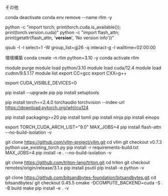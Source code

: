 その他

conda deactivate 
conda env remove --name rllm -y

python -c "import torch; print(torch.cuda.is_available()); print(torch.version.cuda)"
python -c "import flash_attn; print(getattr(flash_attn, '__version__', 'No version info'))"


qsub -I -l select=1 -W group_list=gj26 -q interact-g -l walltime=02:00:00

環境構築
conda create -n rllm python=3.10 -y
conda activate rllm


module purge 
module load python/3.10
module load cuda/12.4
module load cudnn/9.5.1.17
module list
export CC=gcc
export CXX=g++

export CUDA_VISIBLE_DEVICES=0

pip install --upgrade pip
pip install setuptools

pip install torch==2.4.0 torchaudio torchvision --index-url https://download.pytorch.org/whl/cu124

pip install packaging>=20
pip install tomli
pip install ninja
pip install einops

export TORCH_CUDA_ARCH_LIST="9.0"
MAX_JOBS=4 pip install flash-attn --no-build-isolation -v



git clone https://github.com/vllm-project/vllm.git
cd vllm
git checkout v0.7.3
python use_existing_torch.py 
pip install -r requirements-build.txt
MAX_JOBS=4 pip install -e . --no-build-isolation -v

git clone https://github.com/triton-lang/triton.git
cd triton
git checkout remotes/origin/release/3.1.x
pip install psutil
pip install -e python -v

git clone https://github.com/bitsandbytes-foundation/bitsandbytes.git
cd bitsandbytes/
git checkout 0.45.5
cmake -DCOMPUTE_BACKEND=cuda -S . -B build
make
pip install -e . -v

